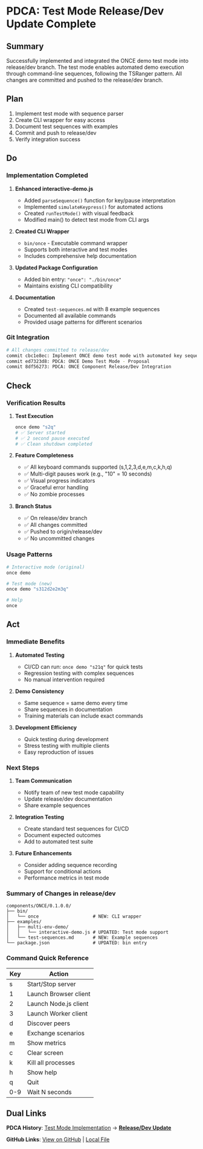# PDCA: Test Mode Release/Dev Update Complete

## Summary

Successfully implemented and integrated the ONCE demo test mode into release/dev branch. The test mode enables automated demo execution through command-line sequences, following the TSRanger pattern. All changes are committed and pushed to the release/dev branch.

## Plan

1. Implement test mode with sequence parser
2. Create CLI wrapper for easy access
3. Document test sequences with examples
4. Commit and push to release/dev
5. Verify integration success

## Do

### Implementation Completed

1. **Enhanced interactive-demo.js**
   - Added `parseSequence()` function for key/pause interpretation
   - Implemented `simulateKeypress()` for automated actions
   - Created `runTestMode()` with visual feedback
   - Modified main() to detect test mode from CLI args

2. **Created CLI Wrapper**
   - `bin/once` - Executable command wrapper
   - Supports both interactive and test modes
   - Includes comprehensive help documentation

3. **Updated Package Configuration**
   - Added bin entry: `"once": "./bin/once"`
   - Maintains existing CLI compatibility

4. **Documentation**
   - Created `test-sequences.md` with 8 example sequences
   - Documented all available commands
   - Provided usage patterns for different scenarios

### Git Integration

```bash
# All changes committed to release/dev
commit cbc1e8ec: Implement ONCE demo test mode with automated key sequences
commit ed7323d8: PDCA: ONCE Demo Test Mode - Proposal
commit 8df56273: PDCA: ONCE Component Release/Dev Integration
```

## Check

### Verification Results

1. **Test Execution**
   ```bash
   once demo "s2q"
   # ✅ Server started
   # ✅ 2 second pause executed
   # ✅ Clean shutdown completed
   ```

2. **Feature Completeness**
   - ✅ All keyboard commands supported (s,1,2,3,d,e,m,c,k,h,q)
   - ✅ Multi-digit pauses work (e.g., "10" = 10 seconds)
   - ✅ Visual progress indicators
   - ✅ Graceful error handling
   - ✅ No zombie processes

3. **Branch Status**
   - ✅ On release/dev branch
   - ✅ All changes committed
   - ✅ Pushed to origin/release/dev
   - ✅ No uncommitted changes

### Usage Patterns

```bash
# Interactive mode (original)
once demo

# Test mode (new)
once demo "s312d2e2m3q"

# Help
once
```

## Act

### Immediate Benefits

1. **Automated Testing**
   - CI/CD can run: `once demo "s21q"` for quick tests
   - Regression testing with complex sequences
   - No manual intervention required

2. **Demo Consistency**
   - Same sequence = same demo every time
   - Share sequences in documentation
   - Training materials can include exact commands

3. **Development Efficiency**
   - Quick testing during development
   - Stress testing with multiple clients
   - Easy reproduction of issues

### Next Steps

1. **Team Communication**
   - Notify team of new test mode capability
   - Update release/dev documentation
   - Share example sequences

2. **Integration Testing**
   - Create standard test sequences for CI/CD
   - Document expected outcomes
   - Add to automated test suite

3. **Future Enhancements**
   - Consider adding sequence recording
   - Support for conditional actions
   - Performance metrics in test mode

### Summary of Changes in release/dev

```
components/ONCE/0.1.0.0/
├── bin/
│   └── once                    # NEW: CLI wrapper
├── examples/
│   ├── multi-env-demo/
│   │   └── interactive-demo.js # UPDATED: Test mode support
│   └── test-sequences.md       # NEW: Example sequences
└── package.json                # UPDATED: bin entry
```

### Command Quick Reference

| Key | Action |
|-----|--------|
| s | Start/Stop server |
| 1 | Launch Browser client |
| 2 | Launch Node.js client |
| 3 | Launch Worker client |
| d | Discover peers |
| e | Exchange scenarios |
| m | Show metrics |
| c | Clear screen |
| k | Kill all processes |
| h | Show help |
| q | Quit |
| 0-9 | Wait N seconds |

## Dual Links

**PDCA History**: [Test Mode Implementation](./2025-08-28-UTC-2440-once-test-mode-implementation.md) → **[Release/Dev Update](./2025-08-28-UTC-2450-test-mode-release-dev-update.md)**

**GitHub Links**: [View on GitHub](https://github.com/Cerulean-Circle-GmbH/Web4Articles/blob/release/dev/scrum.pmo/project.journal/2025-08-28-UTC-2227-session-start/pdca/2025-08-28-UTC-2450-test-mode-release-dev-update.md) | [Local File](./2025-08-28-UTC-2450-test-mode-release-dev-update.md)